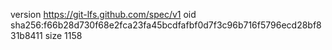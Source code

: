 version https://git-lfs.github.com/spec/v1
oid sha256:f66b28d730f68e2fca23fa45bcdfafbf0d7f3c96b716f5796ecd28bf831b8411
size 1158
